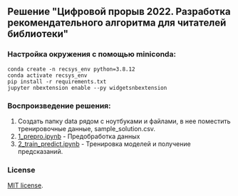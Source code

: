 ## Решение "Цифровой прорыв 2022. Разработка рекомендательного алгоритма для читателей библиотеки"

### Настройка окружения с помощью miniconda:

```
conda create -n recsys_env python=3.8.12
conda activate recsys_env
pip install -r requirements.txt
jupyter nbextension enable --py widgetsnbextension
```


### Воспроизведение решения:
  1. Создать папку data рядом с ноутбуками и файлами, в нее поместить тренировочные данные, sample_solution.csv.
  2. [1_prepro.ipynb](1_prepro.ipynb) - Предобработка данных
  3. [2_train_predict.ipynb](2_train_predict.ipynb) - Тренировка моделей и получение предсказаний.


### License
[MIT license](LICENSE).

